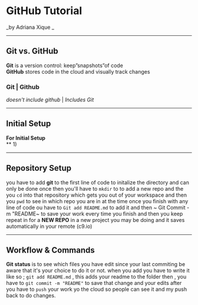 # GitHub Tutorial

_by Adriana Xique _

---
## Git vs. GitHub
**Git** is a version control: keep”snapshots”of code   
  **GitHub**  stores code in the cloud  and visually track changes   
   ### Git  | Github
_doesn't include github_ | _Includes Git_





---
## Initial Setup
**For Initial Setup**  
 ** 1) 


---
## Repository Setup
you have to add **git** to the first line of code to initalize the directory and can only be done once
then you'll have to `mkdir` to to add a new repo and the you `cd` into that repository which gets you out of your workspace
and then you `pwd` to see in which repo you are in at the time
once you finish with any line of code ou have to `Git add README.md` to add it and then ~ Git Commit -m  "README~ to save your work
every time you finish and then you keep repeat in for a **NEW REPO** in a new project you may be doing and it saves automatically in your remote (c9.io)


---
## Workflow & Commands
**Git status** is to see which files you have edit since your last commiting
be aware that it's your choice to do it or not.
when you add you have to write it  like so ;
`git add README.md` , this adds your readme to the folder then , you have to `git commit -m "README"`
to save that change and your edits after you have to `push` your work yo the cloud so people can see it and my push back to do changes.